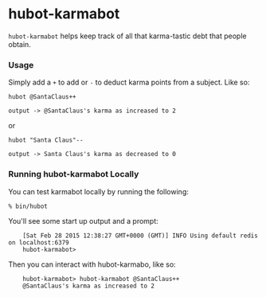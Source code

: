 # hubot-karmabot

`hubot-karmabot` helps keep track of all that karma-tastic debt that people obtain.

### Usage

Simply add a `+` to add or `-` to deduct karma points from a subject. Like so:

```
hubot @SantaClaus++

output -> @SantaClaus's karma as increased to 2
```

or

```
hubot "Santa Claus"--

output -> Santa Claus's karma as decreased to 0
```

### Running hubot-karmabot Locally

You can test karmabot locally by running the following:

    % bin/hubot

You'll see some start up output and a prompt:

```
    [Sat Feb 28 2015 12:38:27 GMT+0000 (GMT)] INFO Using default redis on localhost:6379
    hubot-karmabot>
```

Then you can interact with hubot-karmabo, like so:

```
    hubot-karmabot> hubot-karmabot @SantaClaus++
    @SantaClaus's karma as increased to 2
```
